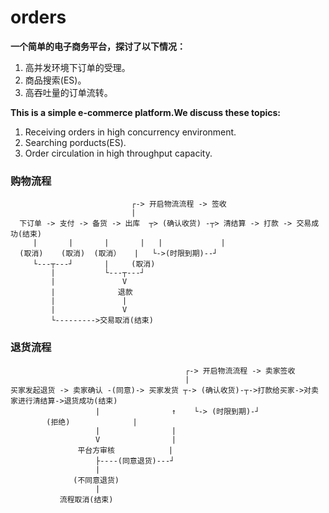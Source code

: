 # orders
**一个简单的电子商务平台，探讨了以下情况：**
1. 高并发环境下订单的受理。
2. 商品搜索(ES)。
3. 高吞吐量的订单流转。  

**This is a simple e-commerce platform.We discuss these topics:**
1. Receiving orders in high concurrency environment.
2. Searching porducts(ES).
3. Order circulation in high throughput capacity.

### 购物流程
```
                           ┌-> 开启物流流程 -> 签收
                           | 
  下订单 -> 支付 -> 备货 -> 出库  ┬> (确认收货) -┬> 清结算 -> 打款 -> 交易成功(结束) 
     |       |       |       |   |             |
  (取消)    (取消)  (取消）   |   └->(时限到期)--┘
     └---┬---┘       |     (取消) 
         |           └---┬---┘
         |               V 
         |              退款
         |               |
         |               V
         └--------->交易取消(结束)
```

### 退货流程
```
                                       ┌-> 开启物流流程 -> 卖家签收
                                       |
买家发起退货 -> 卖家确认 -(同意)-> 买家发货 ┬-> (确认收货)-┬->打款给买家->对卖家进行清结算->退货成功(结束) 
                   |                ↑    └-> (时限到期)-┘
		(拒绝)              |
                   |                |
                   V                |
               平台方审核            |
                   ├----(同意退货)---┘
                   |
              (不同意退货)
                   |
           流程取消(结束)
  ```
